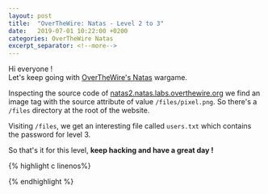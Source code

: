 ```yaml
---
layout: post
title:  "OverTheWire: Natas - Level 2 to 3"
date:   2019-07-01 10:22:00 +0200
categories: OverTheWire Natas
excerpt_separator: <!--more-->
---
```


Hi everyone !<br>
Let's keep going with [OverTheWire's Natas](http://overthewire.org/wargames/natas/) wargame.  <!--more-->

Inspecting the source code of [natas2.natas.labs.overthewire.org](http://natas2.natas.labs.overthewire.org) we find an image tag with the source attribute of value `/files/pixel.png`. So there's a `/files` directory at the root of the website.

Visiting `/files`, we get an interesting file called `users.txt` which contains the password for level 3.

So that's it for this level, **keep hacking and have a great day !**

{% highlight c linenos%}

{% endhighlight  %}
